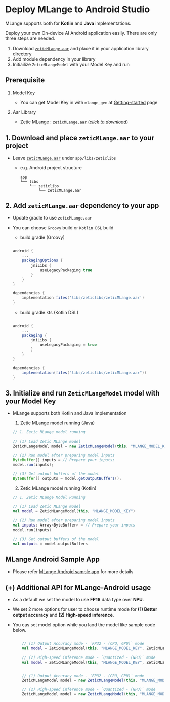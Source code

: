 Deploy MLange to Android Studio
========================

 MLange supports both for **Kotlin** and **Java** implementations.

 Deploy your own On-device AI Android application easily.
There are only three steps are needed.
  1. Download [`zeticMLange.aar`](https://github.com/zetic-ai/zetic_mlange_android_sample/releases/download/v0.2.0/zeticMLange.aar) and place it in your application library directory
  2. Add module dependency in your library
  3. Initiailize `ZeticMLangeModel` with your Model Key and run

## Prerequisite

1. Model Key

    - You can get Model Key in with `mlange_gen` at [Getting-started](https://zetic-ai.github.io/ZETIC_MLange_document/overview/getting-started.html) page

2. Aar Library

    - Zetic MLange : [`zeticMLange.aar` (*click to download*)](https://github.com/zetic-ai/zetic_mlange_android_sample/releases/download/v0.2.0/zeticMLange.aar) 

## 1. Download and place `zeticMLange.aar` to your project

- Leave [`zeticMLange.aar`](https://github.com/zetic-ai/zetic_mlange_android_sample/releases/download/v0.2.0/zeticMLange.aar) under `app/libs/zeticlibs`

  - e.g. Android project structure
    ``` 
    app
    └── libs
        └── zeticlibs
            └── zeticMLange.aar
    ```


## 2. Add `zeticMLange.aar` dependency to your app

- Update gradle to use `zeticMLange.aar`
- You can choose `Groovy` build or `Kotlin DSL` build
    - build.gradle (Groovy)

    ``` gradle

    android {
        ...
        packagingOptions {
            jniLibs {
                useLegacyPackaging true
            }
        }
    }

    dependencies {
        implementation files('libs/zeticlibs/zeticMLange.aar')
    }

    ```

    - build.gradle.kts (Kotlin DSL)

    ``` gradle

    android {
        ...
        packaging {
            jniLibs {
                useLegacyPackaging = true
            }
        }
    }

    dependencies {
        implementation(files("libs/zeticlibs/zeticMLange.aar"))
    }

    ```


## 3. Initialize and run `ZeticMLangeModel` model with your Model Key
- MLange supports both Kotlin and Java implementation

  1. Zetic MLange model running (Java)

    ``` java
    // 1. Zetic MLange model running

    // (1) Load Zetic MLange model
    ZeticMLangeModel model = new ZeticMLangeModel(this, "MLANGE_MODEL_KEY");

    // (2) Run model after preparing model inputs
    ByteBuffer[] inputs = // Prepare your inputs;
    model.run(inputs);

    // (3) Get output buffers of the model
    ByteBuffer[] outputs = model.getOutputBuffers();
    ```

  2. Zetic MLange model running (Kotlin)

    ``` kotlin
    // 1. Zetic MLange Model Running

    // (1) Load Zetic MLange model
    val model = ZeticMLangeModel(this, "MLANGE_MODEL_KEY")

    // (2) Run model after preparing model inputs
    val inputs: Array<ByteBuffer> = // Prepare your inputs
    model.run(inputs)

    // (3) Get output buffers of the model
    val outputs = model.outputBuffers
    ```

## MLange Android Sample App

 - Please refer [MLange Android sample app](https://github.com/zetic-ai/zetic_mlange_android_sample) for more details


## (+) Additional API for MLange-Android usage

- As a default we set the model to use **FP16** data type over **NPU**.
- We set 2 more options for user to choose runtime mode for **(1) Better output accuracy** and **(2) High-speed inference**.
- You cas set model option while you laod the model like sample code below.


    ``` kotlin

        // (1) Output Accuracy mode - `FP32 - (CPU, GPU)` mode
        val model = ZeticMLangeModel(this, "MLANGE_MODEL_KEY", ZeticMLangeModel.ZETIC_MLANGE_RUN_MODE_FP32)

        // (2) High-speed inference mode - `Quantized - (NPU)` mode
        val model = ZeticMLangeModel(this, "MLANGE_MODEL_KEY", ZeticMLangeModel.ZETIC_MLANGE_RUN_MODE_QUANTIZED)
    ```

    ``` java

        // (1) Output Accuracy mode - `FP32 - (CPU, GPU)` mode
        ZeticMLangeModel model = new ZeticMLangeModel(this, "MLANGE_MODEL_KEY", ZeticMLangeModel.ZETIC_MLANGE_RUN_MODE_FP32);

        // (2) High-speed inference mode - `Quantized - (NPU)` mode
        ZeticMLangeModel model = new ZeticMLangeModel(this, "MLANGE_MODEL_KEY", ZeticMLangeModel.ZETIC_MLANGE_RUN_MODE_QUANTIZED);
    ```